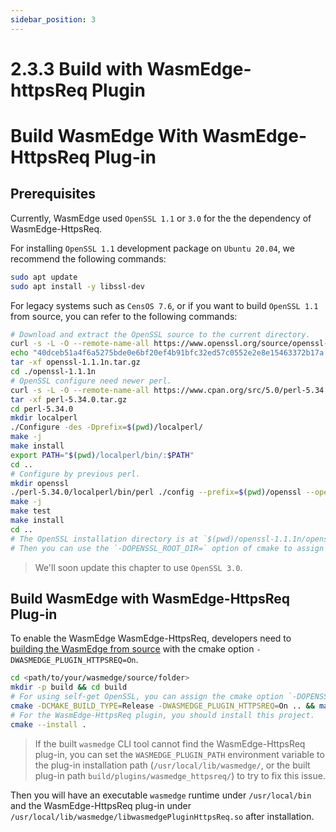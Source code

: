 ```yaml
---
sidebar_position: 3
---
```


# 2.3.3 Build with WasmEdge-httpsReq Plugin

# Build WasmEdge With WasmEdge-HttpsReq Plug-in

## Prerequisites

Currently, WasmEdge used `OpenSSL 1.1` or `3.0` for the the dependency of WasmEdge-HttpsReq.

For installing `OpenSSL 1.1` development package on `Ubuntu 20.04`, we recommend the following commands:

```bash
sudo apt update
sudo apt install -y libssl-dev
```

For legacy systems such as `CensOS 7.6`, or if you want to build `OpenSSL 1.1` from source, you can refer to the following commands:

```bash
# Download and extract the OpenSSL source to the current directory.
curl -s -L -O --remote-name-all https://www.openssl.org/source/openssl-1.1.1n.tar.gz
echo "40dceb51a4f6a5275bde0e6bf20ef4b91bfc32ed57c0552e2e8e15463372b17a openssl-1.1.1n.tar.gz" | sha256sum -c
tar -xf openssl-1.1.1n.tar.gz
cd ./openssl-1.1.1n
# OpenSSL configure need newer perl.
curl -s -L -O --remote-name-all https://www.cpan.org/src/5.0/perl-5.34.0.tar.gz
tar -xf perl-5.34.0.tar.gz
cd perl-5.34.0
mkdir localperl
./Configure -des -Dprefix=$(pwd)/localperl/
make -j
make install
export PATH="$(pwd)/localperl/bin/:$PATH"
cd ..
# Configure by previous perl.
mkdir openssl
./perl-5.34.0/localperl/bin/perl ./config --prefix=$(pwd)/openssl --openssldir=$(pwd)/openssl
make -j
make test
make install
cd ..
# The OpenSSL installation directory is at `$(pwd)/openssl-1.1.1n/openssl`.
# Then you can use the `-DOPENSSL_ROOT_DIR=` option of cmake to assign the directory.
```

> We'll soon update this chapter to use `OpenSSL 3.0`.

## Build WasmEdge with WasmEdge-HttpsReq Plug-in

To enable the WasmEdge WasmEdge-HttpsReq, developers need to [building the WasmEdge from source](../os/linux.md) with the cmake option `-DWASMEDGE_PLUGIN_HTTPSREQ=On`.

```bash
cd <path/to/your/wasmedge/source/folder>
mkdir -p build && cd build
# For using self-get OpenSSL, you can assign the cmake option `-DOPENSSL_ROOT_DIR=<path/to/openssl>`.
cmake -DCMAKE_BUILD_TYPE=Release -DWASMEDGE_PLUGIN_HTTPSREQ=On .. && make -j
# For the WasmEdge-HttpsReq plugin, you should install this project.
cmake --install .
```

> If the built `wasmedge` CLI tool cannot find the WasmEdge-HttpsReq plug-in, you can set the `WASMEDGE_PLUGIN_PATH` environment variable to the plug-in installation path (`/usr/local/lib/wasmedge/`, or the built plug-in path `build/plugins/wasmedge_httpsreq/`) to try to fix this issue.

Then you will have an executable `wasmedge` runtime under `/usr/local/bin` and the WasmEdge-HttpsReq plug-in under `/usr/local/lib/wasmedge/libwasmedgePluginHttpsReq.so` after installation.
